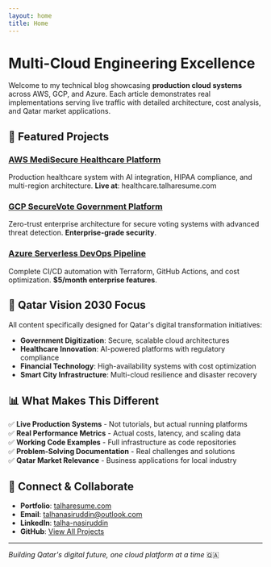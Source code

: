 ```yaml
---
layout: home
title: Home
---
```


# Multi-Cloud Engineering Excellence

Welcome to my technical blog showcasing **production cloud systems** across AWS, GCP, and Azure. Each article demonstrates real implementations serving live traffic with detailed architecture, cost analysis, and Qatar market applications.

## 🚀 Featured Projects

### [AWS MediSecure Healthcare Platform](/aws/medisecure-healthcare-platform)
Production healthcare system with AI integration, HIPAA compliance, and multi-region architecture. **Live at**: healthcare.talharesume.com

### [GCP SecureVote Government Platform](/gcp/securevote-zero-trust-architecture)  
Zero-trust enterprise architecture for secure voting systems with advanced threat detection. **Enterprise-grade security**.

### [Azure Serverless DevOps Pipeline](/azure/cloud-resume-challenge-serverless)
Complete CI/CD automation with Terraform, GitHub Actions, and cost optimization. **$5/month enterprise features**.

## 🎯 Qatar Vision 2030 Focus

All content specifically designed for Qatar's digital transformation initiatives:

- **Government Digitization**: Secure, scalable cloud architectures
- **Healthcare Innovation**: AI-powered platforms with regulatory compliance  
- **Financial Technology**: High-availability systems with cost optimization
- **Smart City Infrastructure**: Multi-cloud resilience and disaster recovery

## 📊 What Makes This Different

✅ **Live Production Systems** - Not tutorials, but actual running platforms  
✅ **Real Performance Metrics** - Actual costs, latency, and scaling data  
✅ **Working Code Examples** - Full infrastructure as code repositories  
✅ **Problem-Solving Documentation** - Real challenges and solutions  
✅ **Qatar Market Relevance** - Business applications for local industry  

## 🔗 Connect & Collaborate

- **Portfolio**: [talharesume.com](https://talharesume.com)
- **Email**: talhanasiruddin@outlook.com  
- **LinkedIn**: [talha-nasiruddin](https://linkedin.com/in/talha-nasiruddin)
- **GitHub**: [View All Projects](https://github.com/talha-nasiruddin)

---

*Building Qatar's digital future, one cloud platform at a time* 🇶🇦
